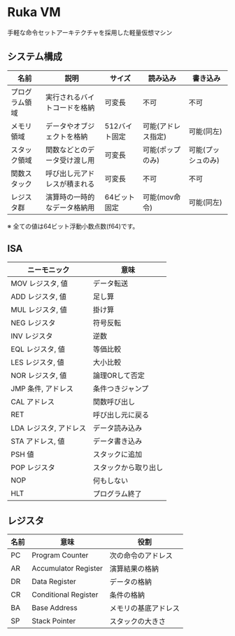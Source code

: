 # Ruka VM
手軽な命令セットアーキテクチャを採用した軽量仮想マシン

## システム構成
|名前|説明|サイズ|読み込み|書き込み|
|---|---|---|---|---|
|プログラム領域|実行されるバイトコードを格納|可変長|不可|不可|
|メモリ領域|データやオブジェクトを格納|512バイト固定|可能(アドレス指定)|可能(同左)|
|スタック領域|関数などとのデータ受け渡し用|可変長|可能(ポップのみ)|可能(プッシュのみ)|
|関数スタック|呼び出し元アドレスが積まれる|可変長|不可|不可|
|レジスタ群|演算時の一時的なデータ格納用|64ビット固定|可能(mov命令)|可能(同左)|

※ 全ての値は64ビット浮動小数点数(f64)です。

## ISA
|ニーモニック|意味|
|---|---|
|MOV レジスタ, 値|データ転送|
|ADD レジスタ, 値|足し算|
|MUL レジスタ, 値|掛け算|
|NEG レジスタ|符号反転|
|INV レジスタ|逆数|
|EQL レジスタ, 値|等価比較|
|LES レジスタ, 値|大小比較|
|NOR レジスタ, 値|論理ORして否定|
|JMP 条件, アドレス|条件つきジャンプ|
|CAL アドレス|関数呼び出し|
|RET|呼び出し元に戻る|
|LDA レジスタ, アドレス|データ読み込み|
|STA アドレス, 値|データ書き込み|
|PSH 値|スタックに追加|
|POP レジスタ|スタックから取り出し|
|NOP|何もしない|
|HLT|プログラム終了|

## レジスタ
|名前|意味|役割|
|---|---|---|
|PC|Program Counter|次の命令のアドレス|
|AR|Accumulator Register|演算結果の格納|
|DR|Data Register|データの格納|
|CR|Conditional Register|条件の格納|
|BA|Base Address|メモリの基底アドレス|
|SP|Stack Pointer|スタックの大きさ|
